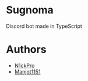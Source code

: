 # Sugnoma
Discord bot made in TypeScript

# Authors
- [N1ckPro](https://github.com/N1ckPro)
- [Manjot1151](https://github.com/Manjot1151)
